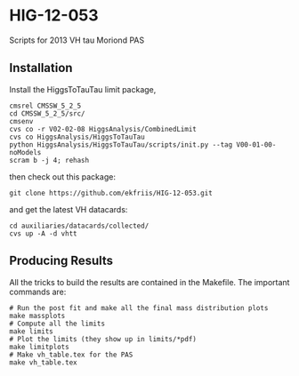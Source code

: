 HIG-12-053
==========

Scripts for 2013 VH tau Moriond PAS

Installation
------------

Install the HiggsToTauTau limit package,


```shell
cmsrel CMSSW_5_2_5
cd CMSSW_5_2_5/src/
cmsenv
cvs co -r V02-02-08 HiggsAnalysis/CombinedLimit
cvs co HiggsAnalysis/HiggsToTauTau
python HiggsAnalysis/HiggsToTauTau/scripts/init.py --tag V00-01-00-noModels
scram b -j 4; rehash
```

then check out this package:

```shell
git clone https://github.com/ekfriis/HIG-12-053.git
```

and get the latest VH datacards:

```shell
cd auxiliaries/datacards/collected/
cvs up -A -d vhtt
```

Producing Results
-----------------

All the tricks to build the results are contained in the Makefile.  The
important commands are:

```shell
# Run the post fit and make all the final mass distribution plots
make massplots
# Compute all the limits
make limits
# Plot the limits (they show up in limits/*pdf)
make limitplots
# Make vh_table.tex for the PAS
make vh_table.tex
```

